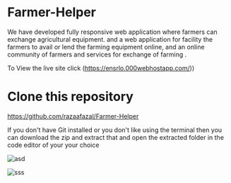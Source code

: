 # Farmer-Helper
We have developed fully responsive web application where farmers can exchange agricultural equipment. and a web application for facility the farmers to avail or lend the farming equipment online, and an online community of farmers and services for exchange of farming .

To View the live site click (https://ensrlo.000webhostapp.com/))


 # Clone this repository
https://github.com/razaafazal/Farmer-Helper

If you don't have Git installed or you don't like using the terminal then you can download the zip and extract that and open the extracted folder in the code editor of your your choice

![asd](https://github.com/razaafazal/Farmer-Helper/assets/162603506/442b5962-d60f-40a1-9e6a-9c4dc1285233)

![sss](https://github.com/razaafazal/Farmer-Helper/assets/162603506/24f72f78-535d-4bda-b373-240efaeef178)


